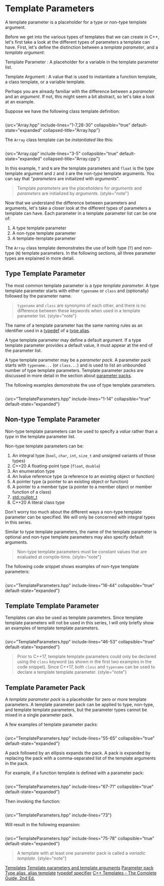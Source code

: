 # Template Parameters

A template parameter is a placeholder for a type or non-type template argument.

Before we get into the various types of templates that we can create in C++, let's first take a look at the different types
of parameters a template can have. 
First, let's define the distinction between a _template parameter_, and a _template argument_:

Template Parameter
: A placeholder for a variable in the template parameter list.

Template Argument
: A value that is used to instantiate a function template, a class template, or a variable template.

Perhaps you are already familiar with the difference between a _parameter_ and an _argument_.
If not, this might seem a bit abstract, so let's take a look at an example.

Suppose we have the following class template definition:

```c++
```
{src="Array.hpp" include-lines="1-7,28-30" collapsible="true" default-state="expanded" collapsed-title="Array.hpp"}

The `Array` class template can be _instantiated_ like this:

```c++
```
{src="Array.cpp" include-lines="3-5" collapsible="true" default-state="expanded" collapsed-title="Array.cpp"}

In this example, `T` and `N` are the template parameters and `float` is the _type_ template argument and `2` and `3` are the _non-type_ template arguments.
You can say that "_parameters_ are initialized with _arguments_".

> Template _parameters_ are the placeholders for _arguments_ and _parameters_ are initialized by _arguments_.
{style="note"}

Now that we understand the difference between parameters and arguments, let's take a closer look at the different types of parameters a template can have.
Each parameter in a template parameter list can be one of:

1. A type template parameter
2. A non-type template parameter
3. A template-template parameter

The `Array` class template demonstrates the use of both type (`T`) and non-type (`N`) template parameters.
In the following sections, all three parameter types are explained in more detail.

## Type Template Parameter

The most common template parameter is a _type template parameter_.
A type template parameter starts with either `typename` or `class` and (optionally) followed by the parameter name.

> `typename` and `class` are synonyms of each other, and there is no difference between these keywords when used in a template parameter list.
{style="note"}

The name of a template parameter has the same naming rules as an identifier used in a [typedef][typedef] of a [type alias][type_alias].

A type template parameter may define a default argument. If a type template parameter provides a default value, it must appear at the end of the parameter list.

A type template parameter may be a _parameter pack_.
A parameter pack starts with `typename...` (or `class...`) and is used to list an unbounded number of type template parameters.
Template parameter packs are discussed in more detail in the section about [parameter packs](#template-parameter-pack).

The following examples demonstrate the use of type template parameters.

```c++
```
{src="TemplateParameters.hpp" include-lines="1-14" collapsible="true" default-state="expanded"}

## Non-type Template Parameter

Non-type template parameters can be used to specify a _value_ rather than a _type_ in the template parameter list.

Non-type template parameters can be:

1. An integral type (`bool`, `char`, `int`, `size_t` and unsigned variants of those types)
2. <shortcut>C++20</shortcut> A floating-point type (`float`, `double`)
3. An enumeration type
4. An lvalue reference type (a reference to an existing object or function)
5. A pointer type (a pointer to an existing object or function)
6. A pointer to a member type (a pointer to a member object or member function of a class)
7. [std::nullptr_t](https://en.cppreference.com/w/cpp/types/nullptr_t)
8. <shortcut>C++20</shortcut> A literal class type

Don't worry too much about the different ways a non-type template parameter can be specified. 
We will only be concerned with integral types in this series.

Similar to type template parameters, the name of the template parameter is optional and non-type template parameters may also specify default arguments.

> Non-type template parameters must be constant values that are evaluated at compile-time.
{style="note"}

The following code snippet shows examples of non-type template parameters:

```c++
```
{src="TemplateParameters.hpp" include-lines="16-44" collapsible="true" default-state="expanded"}

## Template Template Parameter

Templates can also be used as template parameters. 
Since template template parameters will not be used in this series, I will only briefly show an examples of template template parameters.

```c++
```
{src="TemplateParameters.hpp" include-lines="46-53" collapsible="true" default-state="expanded"}

> Prior to C++17, template template parameters could only be declared using the `class` keyword (as shown in the first two examples in the code snippet).
> Since C++17, both `class` and `typename` can be used to declare a template template parameter.
{style="note"}

## Template Parameter Pack

A _template parameter pack_ is a placeholder for zero or more template parameters. 
A template parameter pack can be applied to type, non-type, and template template parameters, but the parameter types cannot be mixed in a single parameter pack.

A few examples of template parameter packs:

```c++
```
{src="TemplateParameters.hpp" include-lines="55-65" collapsible="true" default-state="expanded"}

A pack followed by an ellipsis expands the pack. 
A pack is expanded by replacing the pack with a comma-separated list of the template arguments in the pack.

For example, if a function template is defined with a parameter pack:

```c++
```
{src="TemplateParameters.hpp" include-lines="67-71" collapsible="true" default-state="expanded"}

Then invoking the function:

```c++
```
{src="TemplateParameters.hpp" include-lines="73"}

Will result in the following expansion:

```c++
```
{src="TemplateParameters.hpp" include-lines="75-78" collapsible="true" default-state="expanded"}

> A template with at least one parameter pack is called a _variadic template_.
{style="note"}


<seealso>
    <category ref="cppreference">
        <a href="https://en.cppreference.com/w/cpp/language/templates">Templates</a>
        <a href="https://en.cppreference.com/w/cpp/language/template_parameters">Template parameters and template arguments</a>
        <a href="https://en.cppreference.com/w/cpp/language/parameter_pack">Parameter pack</a>
        <a href="https://en.cppreference.com/w/cpp/language/type_alias">Type alias, alias template</a>
        <a href="https://en.cppreference.com/w/cpp/language/typedef">typedef specifier</a>
    </category>
    <category ref="reading">
        <a href="http://www.tmplbook.com/">C++ Templates - The Complete Guide, 2nd Ed.</a>
    </category>
</seealso>

[typedef]: https://en.cppreference.com/w/cpp/language/typedef
[type_alias]: https://en.cppreference.com/w/cpp/language/type_alias